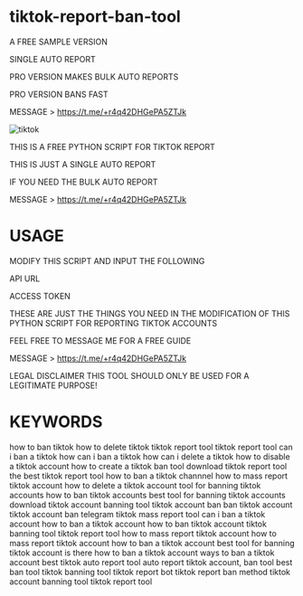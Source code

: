 # tiktok-report-ban-tool
A FREE SAMPLE VERSION

SINGLE AUTO REPORT

PRO VERSION MAKES BULK AUTO REPORTS

PRO VERSION BANS FAST

MESSAGE > https://t.me/+r4q42DHGePA5ZTJk

![tiktok](https://github.com/genius-codes/tiktok-report-ban-tool/assets/125784563/32c7d7b1-53f7-4f7b-9e4c-2254b90a9b01)


THIS IS A FREE PYTHON SCRIPT FOR TIKTOK REPORT

THIS IS JUST A SINGLE AUTO REPORT

IF YOU NEED THE BULK AUTO REPORT

MESSAGE > https://t.me/+r4q42DHGePA5ZTJk

# USAGE
MODIFY THIS SCRIPT AND INPUT THE FOLLOWING

API URL

ACCESS TOKEN

THESE ARE JUST THE THINGS YOU NEED IN THE MODIFICATION OF THIS PYTHON SCRIPT FOR REPORTING TIKTOK ACCOUNTS

FEEL FREE TO MESSAGE ME FOR A FREE GUIDE

MESSAGE > https://t.me/+r4q42DHGePA5ZTJk

LEGAL DISCLAIMER
THIS TOOL SHOULD ONLY BE USED FOR A LEGITIMATE PURPOSE!

# KEYWORDS
how to ban tiktok how to delete tiktok tiktok report tool tiktok report tool can i ban a tiktok how can i ban a tiktok how can i delete a tiktok how to disable a tiktok account how to create a tiktok ban tool download tiktok report tool the best tiktok report tool how to ban a tiktok channnel how to mass report tiktok account how to delete a tiktok account tool for banning tiktok accounts how to ban tiktok accounts best tool for banning tiktok accounts download tiktok account banning tool tiktok account ban ban tiktok account tiktok account ban telegram tiktok mass report tool can i ban a tiktok account how to ban a tiktok account how to ban tiktok account tiktok banning tool tiktok report tool how to mass report tiktok account how to mass report tiktok account how to ban a tiktok account best tool for banning tiktok account is there how to ban a tiktok account ways to ban a tiktok account best tiktok auto report tool auto report tiktok account, ban tool best ban tool tiktok banning tool tiktok report bot tiktok report ban method tiktok account banning tool
tiktok report tool
